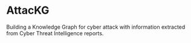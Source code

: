 # AttacKG
Building a Knowledge Graph for cyber attack with information extracted from Cyber Threat Intelligence reports.
